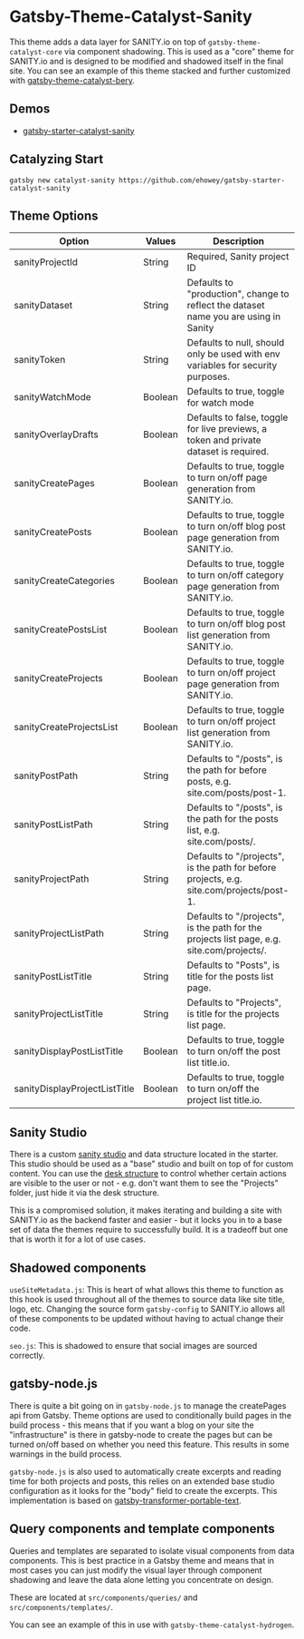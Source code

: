 # Gatsby-Theme-Catalyst-Sanity

This theme adds a data layer for SANITY.io on top of `gatsby-theme-catalyst-core` via component shadowing. This is used as a "core" theme for SANITY.io and is designed to be modified and shadowed itself in the final site. You can see an example of this theme stacked and further customized with [gatsby-theme-catalyst-bery](https://gatsby-starter-catalyst-bery.netlify.app/).

## Demos

- [gatsby-starter-catalyst-sanity](https://gatsby-starter-catalyst-sanity.netlify.app/)

## Catalyzing Start

`gatsby new catalyst-sanity https://github.com/ehowey/gatsby-starter-catalyst-sanity`

## Theme Options

| Option                        | Values  | Description                                                                               |
| ----------------------------- | ------- | ----------------------------------------------------------------------------------------- |
| sanityProjectId               | String  | Required, Sanity project ID                                                               |
| sanityDataset                 | String  | Defaults to "production", change to reflect the dataset name you are using in Sanity      |
| sanityToken                   | String  | Defaults to null, should only be used with env variables for security purposes.           |
| sanityWatchMode               | Boolean | Defaults to true, toggle for watch mode                                                   |
| sanityOverlayDrafts           | Boolean | Defaults to false, toggle for live previews, a token and private dataset is required.     |
| sanityCreatePages             | Boolean | Defaults to true, toggle to turn on/off page generation from SANITY.io.                   |
| sanityCreatePosts             | Boolean | Defaults to true, toggle to turn on/off blog post page generation from SANITY.io.         |
| sanityCreateCategories        | Boolean | Defaults to true, toggle to turn on/off category page generation from SANITY.io.          |
| sanityCreatePostsList         | Boolean | Defaults to true, toggle to turn on/off blog post list generation from SANITY.io.         |
| sanityCreateProjects          | Boolean | Defaults to true, toggle to turn on/off project page generation from SANITY.io.           |
| sanityCreateProjectsList      | Boolean | Defaults to true, toggle to turn on/off project list generation from SANITY.io.           |
| sanityPostPath                | String  | Defaults to "/posts", is the path for before posts, e.g. site.com/posts/post-1.           |
| sanityPostListPath            | String  | Defaults to "/posts", is the path for the posts list, e.g. site.com/posts/.               |
| sanityProjectPath             | String  | Defaults to "/projects", is the path for before projects, e.g. site.com/projects/post-1.  |
| sanityProjectListPath         | String  | Defaults to "/projects", is the path for the projects list page, e.g. site.com/projects/. |
| sanityPostListTitle           | String  | Defaults to "Posts", is title for the posts list page.                                    |
| sanityProjectListTitle        | String  | Defaults to "Projects", is title for the projects list page.                              |
| sanityDisplayPostListTitle    | Boolean | Defaults to true, toggle to turn on/off the post list title.io.                           |
| sanityDisplayProjectListTitle | Boolean | Defaults to true, toggle to turn on/off the project list title.io.                        |

## Sanity Studio

There is a custom [sanity studio](https://www.sanity.io/docs/sanity-studio) and data structure located in the starter. This studio should be used as a "base" studio and built on top of for custom content. You can use the [desk structure](https://www.sanity.io/docs/structure-builder-introduction) to control whether certain actions are visible to the user or not - e.g. don't want them to see the "Projects" folder, just hide it via the desk structure.

This is a compromised solution, it makes iterating and building a site with SANITY.io as the backend faster and easier - but it locks you in to a base set of data the themes require to successfully build. It is a tradeoff but one that is worth it for a lot of use cases.

## Shadowed components

`useSiteMetadata.js`: This is heart of what allows this theme to function as this hook is used throughout all of the themes to source data like site title, logo, etc. Changing the source form `gatsby-config` to SANITY.io allows all of these components to be updated without having to actual change their code.

`seo.js`: This is shadowed to ensure that social images are sourced correctly.

## gatsby-node.js

There is quite a bit going on in `gatsby-node.js` to manage the createPages api from Gatsby. Theme options are used to conditionally build pages in the build process - this means that if you want a blog on your site the "infrastructure" is there in gatsby-node to create the pages but can be turned on/off based on whether you need this feature. This results in some warnings in the build process.

`gatsby-node.js` is also used to automatically create excerpts and reading time for both projects and posts, this relies on an extended base studio configuration as it looks for the "body" field to create the excerpts. This implementation is based on [gatsby-transformer-portable-text](https://www.gatsbyjs.com/packages/gatsby-transform-portable-text/).

## Query components and template components

Queries and templates are separated to isolate visual components from data components. This is best practice in a Gatsby theme and means that in most cases you can just modify the visual layer through component shadowing and leave the data alone letting you concentrate on design.

These are located at `src/components/queries/` and `src/components/templates/`.

You can see an example of this in use with `gatsby-theme-catalyst-hydrogen`.
